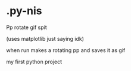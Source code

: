 # .py-nis
Pp rotate gif spit

(uses matplotlib just saying idk)

when run makes a rotating pp and saves it as gif

my first python project
